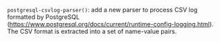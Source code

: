 `postgresql-csvlog-parser()`: add a new parser to process CSV log formatted by
PostgreSQL (https://www.postgresql.org/docs/current/runtime-config-logging.html).
The CSV format is extracted into a set of name-value pairs.
